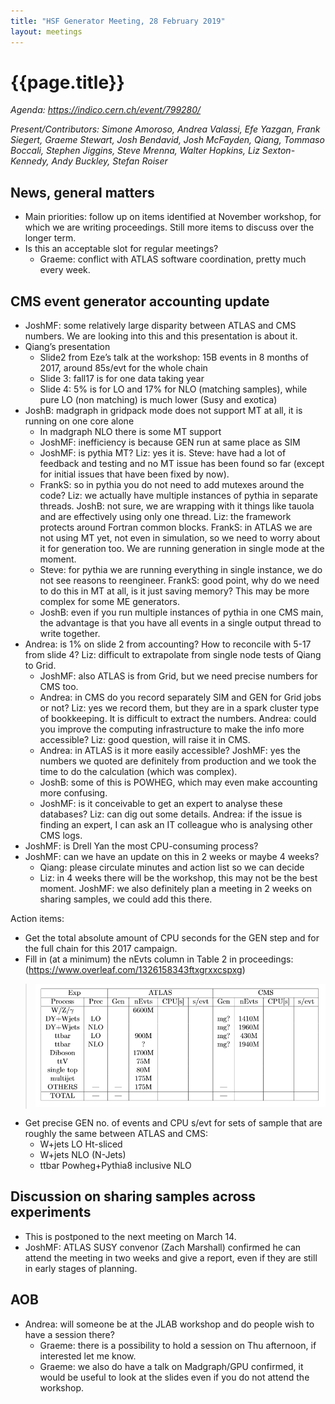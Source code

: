 ```yaml
---
title: "HSF Generator Meeting, 28 February 2019"
layout: meetings
---
```

# {{page.title}}

*Agenda:
[<span class="underline">https://indico.cern.ch/event/799280/</span>](https://indico.cern.ch/event/799280/)*

*Present/Contributors: Simone Amoroso, Andrea Valassi, Efe Yazgan, Frank
Siegert, Graeme Stewart, Josh Bendavid, Josh McFayden, Qiang, Tommaso
Boccali, Stephen Jiggins, Steve Mrenna, Walter Hopkins, Liz
Sexton-Kennedy, Andy Buckley, Stefan Roiser*

## News, general matters
  - Main priorities: follow up on items identified at November
    workshop, for which we are writing proceedings. Still more items
    to discuss over the longer term.
  - Is this an acceptable slot for regular meetings?
      - Graeme: conflict with ATLAS software coordination, pretty much
        every week.

## CMS event generator accounting update
  - JoshMF: some relatively large disparity between ATLAS and CMS
    numbers. We are looking into this and this presentation is about
    it.
  - Qiang’s presentation
      - Slide2 from Eze’s talk at the workshop: 15B events in 8 months
        of 2017, around 85s/evt for the whole chain
      - Slide 3: fall17 is for one data taking year
      - Slide 4: 5% is for LO and 17% for NLO (matching samples),
        while pure LO (non matching) is much lower (Susy and exotica)
  - JoshB: madgraph in gridpack mode does not support MT at all, it is
    running on one core alone
      - In madgraph NLO there is some MT support
      - JoshMF: inefficiency is because GEN run at same place as SIM
      - JoshMF: is pythia MT? Liz: yes it is. Steve: have had a lot of
        feedback and testing and no MT issue has been found so far
        (except for initial issues that have been fixed by now).
      - FrankS: so in pythia you do not need to add mutexes around the
        code? Liz: we actually have multiple instances of pythia in
        separate threads. JoshB: not sure, we are wrapping with it
        things like tauola and are effectively using only one thread.
        Liz: the framework protects around Fortran common blocks.
        FrankS: in ATLAS we are not using MT yet, not even in
        simulation, so we need to worry about it for generation too.
        We are running generation in single mode at the moment.
      - Steve: for pythia we are running everything in single
        instance, we do not see reasons to reengineer. FrankS: good
        point, why do we need to do this in MT at all, is it just
        saving memory? This may be more complex for some ME
        generators.
      - JoshB: even if you run multiple instances of pythia in one CMS
        main, the advantage is that you have all events in a single
        output thread to write together.
  - Andrea: is 1% on slide 2 from accounting? How to reconcile with
    5-17 from slide 4? Liz: difficult to extrapolate from single node
    tests of Qiang to Grid.
      - JoshMF: also ATLAS is from Grid, but we need precise numbers
        for CMS too.
      - Andrea: in CMS do you record separately SIM and GEN for Grid
        jobs or not? Liz: yes we record them, but they are in a spark
        cluster type of bookkeeping. It is difficult to extract the
        numbers. Andrea: could you improve the computing
        infrastructure to make the info more accessible? Liz: good
        question, will raise it in CMS.
      - Andrea: in ATLAS is it more easily accessible? JoshMF: yes the
        numbers we quoted are definitely from production and we took
        the time to do the calculation (which was complex).
      - JoshB: some of this is POWHEG, which may even make accounting
        more confusing.
      - JoshMF: is it conceivable to get an expert to analyse these
        databases? Liz: can dig out some details. Andrea: if the issue
        is finding an expert, I can ask an IT colleague who is
        analysing other CMS logs.
  - JoshMF: is Drell Yan the most CPU-consuming process?
  - JoshMF: can we have an update on this in 2 weeks or maybe 4 weeks?
      - Qiang: please circulate minutes and action list so we can
        decide
      - Liz: in 4 weeks there will be the workshop, this may not be
        the best moment. JoshMF: we also definitely plan a meeting in
        2 weeks on sharing samples, we could add this there.

Action items:
  - Get the total absolute amount of CPU seconds for the GEN step and
    for the full chain for this 2017 campaign.
  - Fill in (at a minimum) the nEvts column in Table 2 in proceedings:
    ([<span class="underline">https://www.overleaf.com/1326158343ftxgrxxcspxg</span>](https://www.overleaf.com/1326158343ftxgrxxcspxg))

> ![](2019-02-28-generators.png)
  - Get precise GEN no. of events and CPU s/evt for sets of sample
    that are roughly the same between ATLAS and CMS:
      - W+jets LO Ht-sliced
      - W+jets NLO (N-Jets)
      - ttbar Powheg+Pythia8 inclusive NLO

## Discussion on sharing samples across experiments
  - This is postponed to the next meeting on March 14.
  - JoshMF: ATLAS SUSY convenor (Zach Marshall) confirmed he can
    attend the meeting in two weeks and give a report, even if they
    are still in early stages of planning.

## AOB
  - Andrea: will someone be at the JLAB workshop and do people wish to
    have a session there?
      - Graeme: there is a possibility to hold a session on Thu
        afternoon, if interested let me know.
      - Graeme: we also do have a talk on Madgraph/GPU confirmed, it
        would be useful to look at the slides even if you do not
        attend the workshop.
